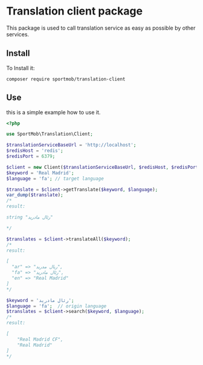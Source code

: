 # Translation client package
This package is used to call translation service as easy as possible by other services. 

## Install
To Install it:
```
composer require sportmob/translation-client
```

## Use 
this is a simple example how to use it.
```php
<?php

use SportMob\Translation\Client;

$translationServiceBaseUrl = 'http://localhost';
$redisHost = 'redis';
$redisPort = 6379;

$client = new Client($translationServiceBaseUrl, $redisHost, $redisPort);
$keyword = 'Real Madrid';
$language = 'fa'; // target language

$translate = $client->getTranslate($keyword, $language);
var_dump($translate);
/*
result:

string "رئال مادرید"  

*/

$translates = $client->translateAll($keyword);
/*
result:

[
  "ar" => "ريال مدريد",
  "fa" => "رئال مادرید",
  "en" => "Real Madrid"
]
*/

$keyword = 'رئال مادرید';
$language = 'fa';  // origin language
$translates = $client->search($keyword, $language);
/*
result:

[
    "Real Madrid CF",
    "Real Madrid"
]
*/


``` 